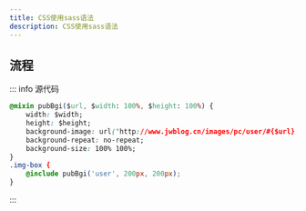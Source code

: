```yaml
---
title: CSS使用sass语法
description: CSS使用sass语法
---
```


<c-title title="CSS使用sass语法" />

## 流程

::: info 源代码
```css
@mixin pubBgi($url, $width: 100%, $height: 100%) {
    width: $width;
    height: $height;
    background-image: url('http://www.jwblog.cn/images/pc/user/#{$url}.png');
    background-repeat: no-repeat;
    background-size: 100% 100%;
}
.img-box {
    @include pubBgi('user', 200px, 200px);
}
```
:::

